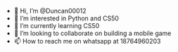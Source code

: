 - 👋 Hi, I’m @Duncan00012
- 👀 I’m interested in Python and CS50
- 🌱 I’m currently learning CS50
- 💞️ I’m looking to collaborate on building a mobile game 
- 📫 How to reach me on whatsapp at 18764960203

<!---
Duncan00012/Duncan00012 is a ✨ special ✨ repository because its `README.md` (this file) appears on your GitHub profile.
You can click the Preview link to take a look at your changes.
--->
